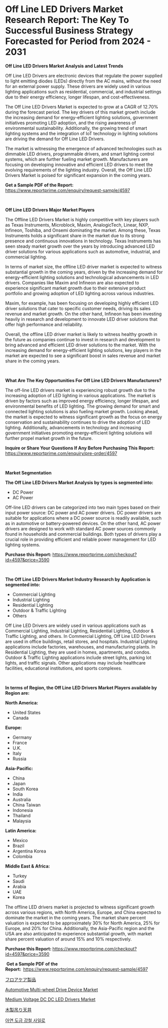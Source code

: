 <p><h1>Off Line LED Drivers Market Research Report: The Key To Successful Business Strategy Forecasted for Period from 2024 - 2031</h1></p><p><strong>Off Line LED Drivers Market Analysis and Latest Trends</strong></p>
<p><p>Off Line LED Drivers are electronic devices that regulate the power supplied to light emitting diodes (LEDs) directly from the AC mains, without the need for an external power supply. These drivers are widely used in various lighting applications such as residential, commercial, and industrial settings due to their energy efficiency, longer lifespan, and cost-effectiveness.</p><p>The Off Line LED Drivers Market is expected to grow at a CAGR of 12.70% during the forecast period. The key drivers of this market growth include the increasing demand for energy-efficient lighting solutions, government initiatives promoting LED adoption, and the rising awareness of environmental sustainability. Additionally, the growing trend of smart lighting systems and the integration of IoT technology in lighting solutions are driving the demand for Off Line LED Drivers.</p><p>The market is witnessing the emergence of advanced technologies such as dimmable LED drivers, programmable drivers, and smart lighting control systems, which are further fueling market growth. Manufacturers are focusing on developing innovative and efficient LED drivers to meet the evolving requirements of the lighting industry. Overall, the Off Line LED Drivers Market is poised for significant expansion in the coming years.</p></p>
<p><strong>Get a Sample PDF of the Report:&nbsp;</strong> <a href="https://www.reportprime.com/enquiry/request-sample/4597">https://www.reportprime.com/enquiry/request-sample/4597</a></p>
<p>&nbsp;</p>
<p><strong>Off Line LED Drivers Major Market Players</strong></p>
<p><p>The Offline LED Drivers Market is highly competitive with key players such as Texas Instruments, Microblock, Maxim, AnalogicTech, Linear, NXP, Infineon, Toshiba, and Onsemi dominating the market. Among these, Texas Instruments holds a significant share in the market due to its strong presence and continuous innovations in technology. Texas Instruments has seen steady market growth over the years by introducing advanced LED driver solutions for various applications such as automotive, industrial, and commercial lighting.</p><p>In terms of market size, the offline LED driver market is expected to witness substantial growth in the coming years, driven by the increasing demand for energy-efficient lighting solutions and technological advancements in LED drivers. Companies like Maxim and Infineon are also expected to experience significant market growth due to their extensive product portfolio and growing adoption of LED lighting across various industries.</p><p>Maxim, for example, has been focusing on developing highly efficient LED driver solutions that cater to specific customer needs, driving its sales revenue and market growth. On the other hand, Infineon has been investing heavily in research and development to innovate LED driver solutions that offer high performance and reliability.</p><p>Overall, the offline LED driver market is likely to witness healthy growth in the future as companies continue to invest in research and development to bring advanced and efficient LED driver solutions to the market. With the increasing demand for energy-efficient lighting solutions, key players in the market are expected to see a significant boost in sales revenue and market share in the coming years.</p></p>
<p>&nbsp;</p>
<p><strong>What Are The Key Opportunities For Off Line LED Drivers Manufacturers?</strong></p>
<p><p>The off-line LED drivers market is experiencing robust growth due to the increasing adoption of LED lighting in various applications. The market is driven by factors such as improved energy efficiency, longer lifespan, and environmental benefits of LED lighting. The growing demand for smart and connected lighting solutions is also fueling market growth. Looking ahead, the market is expected to witness significant growth as the focus on energy conservation and sustainability continues to drive the adoption of LED lighting. Additionally, advancements in technology and increasing government initiatives promoting energy-efficient lighting solutions will further propel market growth in the future.</p></p>
<p><strong>Inquire or Share Your Questions If Any Before Purchasing This Report:</strong> <a href="https://www.reportprime.com/enquiry/pre-order/4597">https://www.reportprime.com/enquiry/pre-order/4597</a></p>
<p>&nbsp;</p>
<p><strong>Market Segmentation</strong></p>
<p><strong>The Off Line LED Drivers Market Analysis by types is segmented into:</strong></p>
<p><ul><li>DC Power</li><li>AC Power</li></ul></p>
<p><p>Off-line LED drivers can be categorized into two main types based on their input power source: DC power and AC power drivers. DC power drivers are suitable for applications where a DC power source is readily available, such as in automotive or battery-powered devices. On the other hand, AC power drivers are designed to work with standard AC power sources commonly found in households and commercial buildings. Both types of drivers play a crucial role in providing efficient and reliable power management for LED lighting systems.</p></p>
<p><strong>Purchase this Report:&nbsp;</strong><a href="https://www.reportprime.com/checkout?id=4597&price=3590">https://www.reportprime.com/checkout?id=4597&price=3590</a></p>
<p>&nbsp;</p>
<p><strong>The Off Line LED Drivers Market Industry Research by Application is segmented into:</strong></p>
<p><ul><li>Commercial Lighting</li><li>Industrial Lighting</li><li>Residential Lighting</li><li>Outdoor & Traffic Lighting</li><li>Others</li></ul></p>
<p><p>Off Line LED Drivers are widely used in various applications such as Commercial Lighting, Industrial Lighting, Residential Lighting, Outdoor & Traffic Lighting, and others. In Commercial Lighting, Off Line LED Drivers are used in office buildings, retail stores, and hospitals. Industrial Lighting applications include factories, warehouses, and manufacturing plants. In Residential Lighting, they are used in homes, apartments, and condos. Outdoor & Traffic Lighting applications include street lights, parking lot lights, and traffic signals. Other applications may include healthcare facilities, educational institutions, and sports complexes.</p></p>
<p>&nbsp;</p>
<p><strong>In terms of Region, the Off Line LED Drivers Market Players available by Region are:</strong></p>
<p>
    <p> <strong> North America: </strong>
        <ul>
            <li>United States</li>
            <li>Canada</li>
        </ul>
        </p> 
    <p> <strong> Europe: </strong>
        <ul>
            <li>Germany</li>
            <li>France</li>
            <li>U.K.</li>
            <li>Italy</li>
            <li>Russia</li>
        </ul>
        </p> 
    <p> <strong> Asia-Pacific: </strong>
        <ul>
            <li>China</li>
            <li>Japan</li>
            <li>South Korea</li>
            <li>India</li>
            <li>Australia</li>
            <li>China Taiwan</li>
            <li>Indonesia</li>
            <li>Thailand</li>
            <li>Malaysia</li>
        </ul>
        </p> 
    <p> <strong> Latin America: </strong>
        <ul>
            <li>Mexico</li>
            <li>Brazil</li>
            <li>Argentina Korea</li>
            <li>Colombia</li>
        </ul>
        </p> 
    <p> <strong> Middle East & Africa: </strong>
        <ul>
            <li>Turkey</li>
            <li>Saudi</li>
            <li>Arabia</li>
            <li>UAE</li>
            <li>Korea</li>
        </ul>
    </p>
    </p>
<p><p>The offline LED drivers market is projected to witness significant growth across various regions, with North America, Europe, and China expected to dominate the market in the coming years. The market share percent valuation is expected to be approximately 30% for North America, 25% for Europe, and 20% for China. Additionally, the Asia-Pacific region and the USA are also anticipated to experience substantial growth, with market share percent valuation of around 15% and 10% respectively.</p></p>
<p><strong>Purchase this Report: </strong><a href="https://www.reportprime.com/checkout?id=4597&price=3590">https://www.reportprime.com/checkout?id=4597&price=3590</a></p>
<p>&nbsp;<strong>Get a Sample PDF of the Report:&nbsp;&nbsp;</strong><a href="https://www.reportprime.com/enquiry/request-sample/4597">https://www.reportprime.com/enquiry/request-sample/4597</a></p>
<p><strong></strong></p>
<p><p><a href="https://github.com/ihabdkwlxs948/Market-Research-Report-List-1/blob/main/783316815281.md">フロアケア製品</a></p><p><a href="https://issuu.com/reportprime-2/docs/automotive-multi-wheel-drive-device-market-size-20">Automotive Multi-wheel Drive Device Market</a></p><p><a href="https://github.com/biheemgalvinlouises6hokrh3h/Market-Research-Report-List-1/blob/main/medium-voltage-dc-dc-led-drivers-market.md">Medium Voltage DC DC LED Drivers Market</a></p><p><a href="https://github.com/dadanedu33/Market-Research-Report-List-1/blob/main/551524015282.md">木製吊り天井</a></p><p><a href="https://github.com/Hubertstyenger6685/Market-Research-Report-List-1/blob/main/898685414132.md">아연 도금 강철 사일로</a></p></p>